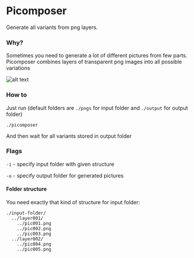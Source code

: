# Picomposer

Generate all variants from png layers.

### Why?

Sometimes you need to generate a lot of different pictures from few parts.
Picomposer combines layers of transparent png images into all possible variations

![alt text](https://user-images.githubusercontent.com/1700932/38917162-1054067c-4314-11e8-8176-ffeee3ce6621.png)

### How to

Just run 
(default folders are `./pngs` for input folder and `./output` for output folder)
```
./picomposer
```
And then wait for all variants stored in output folder

### Flags
`-i` - specify input folder with given structure

`-o` - specify output folder for generated pictures

#### Folder structure

You need exactly that kind of structure for input folder:
```
./input-folder/
  ../layer001/
    ../pic001.png
    ../pic002.png
    ../pic003.png
  ../layer002/
    ../pic004.png
    ../pic005.png
```
